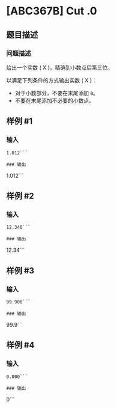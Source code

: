 # [ABC367B] Cut .0

## 题目描述

### 问题描述

给出一个实数 \( X \)，精确到小数点后第三位。

以满足下列条件的方式输出实数 \( X \)：

- 对于小数部分，不要在末尾添加 `0`。
- 不要在末尾添加不必要的小数点。

## 样例 #1

### 输入

```
1.012```

### 输出

```
1.012```

## 样例 #2

### 输入

```
12.340```

### 输出

```
12.34```

## 样例 #3

### 输入

```
99.900```

### 输出

```
99.9```

## 样例 #4

### 输入

```
0.000```

### 输出

```
0```

